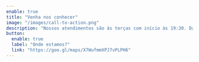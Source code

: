 ```yaml
---
enable: true
title: "Venha nos conhecer"
image: "/images/call-to-action.png"
description: "Nossos atendimentos são às terças com início às 19:30. Dá pra escrever uma ruma de coisa aqui, e tem como inserir mais sessões na página inicial, só sei o que vamos colocar a mais."
button:
  enable: true
  label: "Onde estamos?"
  link: "https://goo.gl/maps/X7WufmmXPJ7vPLPH6"
---
```

